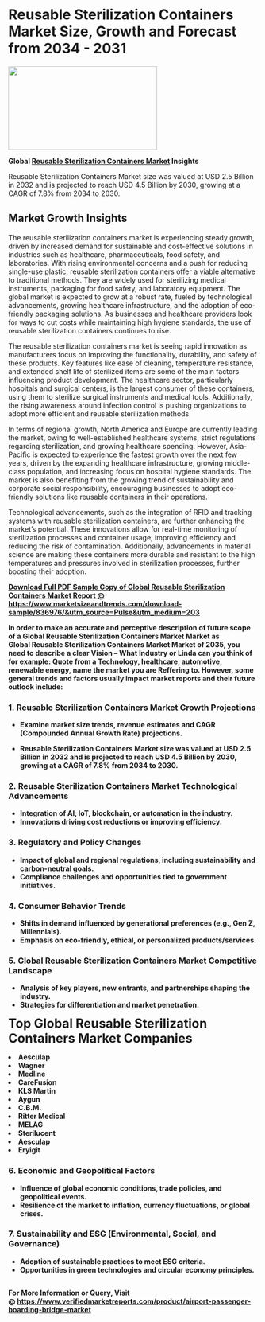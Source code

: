 <H1>Reusable Sterilization Containers Market Size, Growth and Forecast from 2034 - 2031</H1><img class="aligncenter size-medium wp-image-584254" src="https://thirdeyenews.in/wp-content/uploads/2034/09/Global-Market-Research-300x168.jpeg" alt="" width="300" height="168" /><p><strong>Global&nbsp;<a href="https://www.marketsizeandtrends.com/download-sample/836976/&amp;utm_source=Pulse&amp;utm_medium=203">Reusable Sterilization Containers Market</a> Insights</strong></p><p>Reusable Sterilization Containers Market size was valued at USD 2.5 Billion in 2032 and is projected to reach USD 4.5 Billion by 2030, growing at a CAGR of 7.8% from 2034 to 2030.</p><p><h2>Market Growth Insights</h2> <p>The reusable sterilization containers market is experiencing steady growth, driven by increased demand for sustainable and cost-effective solutions in industries such as healthcare, pharmaceuticals, food safety, and laboratories. With rising environmental concerns and a push for reducing single-use plastic, reusable sterilization containers offer a viable alternative to traditional methods. They are widely used for sterilizing medical instruments, packaging for food safety, and laboratory equipment. The global market is expected to grow at a robust rate, fueled by technological advancements, growing healthcare infrastructure, and the adoption of eco-friendly packaging solutions. As businesses and healthcare providers look for ways to cut costs while maintaining high hygiene standards, the use of reusable sterilization containers continues to rise.</p> <p><strong><a href="#"></a></strong></p> <p>The reusable sterilization containers market is seeing rapid innovation as manufacturers focus on improving the functionality, durability, and safety of these products. Key features like ease of cleaning, temperature resistance, and extended shelf life of sterilized items are some of the main factors influencing product development. The healthcare sector, particularly hospitals and surgical centers, is the largest consumer of these containers, using them to sterilize surgical instruments and medical tools. Additionally, the rising awareness around infection control is pushing organizations to adopt more efficient and reusable sterilization methods.</p> <p>In terms of regional growth, North America and Europe are currently leading the market, owing to well-established healthcare systems, strict regulations regarding sterilization, and growing healthcare spending. However, Asia-Pacific is expected to experience the fastest growth over the next few years, driven by the expanding healthcare infrastructure, growing middle-class population, and increasing focus on hospital hygiene standards. The market is also benefiting from the growing trend of sustainability and corporate social responsibility, encouraging businesses to adopt eco-friendly solutions like reusable containers in their operations.</p> <p>Technological advancements, such as the integration of RFID and tracking systems with reusable sterilization containers, are further enhancing the market’s potential. These innovations allow for real-time monitoring of sterilization processes and container usage, improving efficiency and reducing the risk of contamination. Additionally, advancements in material science are making these containers more durable and resistant to the high temperatures and pressures involved in sterilization processes, further boosting their adoption.</p> <p><strong><a href="#"></p><p><span class=""><strong>Download Full PDF Sample Copy of Global Reusable Sterilization Containers Market Report</strong> @ <a href="https://www.marketsizeandtrends.com/download-sample/836976/&amp;utm_source=Pulse&amp;utm_medium=203" target="_blank">https://www.marketsizeandtrends.com/download-sample/836976/&amp;utm_source=Pulse&amp;utm_medium=203</a></span></p><p>In order to make an accurate and perceptive description of future scope of a Global&nbsp;Reusable Sterilization Containers Market Market as Global&nbsp;Reusable Sterilization Containers Market Market of 2035, you need to describe a clear Vision &ndash; What Industry or Linda can you think of for example: Quote from a Technology, healthcare, automotive, renewable energy, name the market you are Reffering to. However, some general trends and factors usually impact market reports and their future outlook include:</p><h3>1.&nbsp;<strong>Reusable Sterilization Containers Market Growth Projections</strong></h3><ul><li>Examine market size trends, revenue estimates and CAGR (Compounded Annual Growth Rate) projections.</li><li><p>Reusable Sterilization Containers Market size was valued at USD 2.5 Billion in 2032 and is projected to reach USD 4.5 Billion by 2030, growing at a CAGR of 7.8% from 2034 to 2030.</p></li></ul><h3>2.&nbsp;<strong>Reusable Sterilization Containers Market Technological Advancements</strong></h3><ul><li>Integration of AI, IoT, blockchain, or automation in the industry.</li><li>Innovations driving cost reductions or improving efficiency.</li></ul><h3>3.&nbsp;<strong>Regulatory and Policy Changes</strong></h3><ul><li>Impact of global and regional regulations, including sustainability and carbon-neutral goals.</li><li>Compliance challenges and opportunities tied to government initiatives.</li></ul><h3>4.&nbsp;<strong>Consumer Behavior Trends</strong></h3><ul><li>Shifts in demand influenced by generational preferences (e.g., Gen Z, Millennials).</li><li>Emphasis on eco-friendly, ethical, or personalized products/services.</li></ul><h3>5.&nbsp;<strong>Global Reusable Sterilization Containers Market Competitive Landscape</strong></h3><ul><li>Analysis of key players, new entrants, and partnerships shaping the industry.</li><li>Strategies for differentiation and market penetration.</li></ul><p data-pm-slice="1 1 []"><span style="color: inherit; font-family: inherit; font-size: 25px;">Top Global Reusable Sterilization Containers Market Companies</span></p><div class="" data-test-id=""><p><li>Aesculap</li><li> Wagner</li><li> Medline</li><li> CareFusion</li><li> KLS Martin</li><li> Aygun</li><li> C.B.M.</li><li> Ritter Medical</li><li> MELAG</li><li> Sterilucent</li><li> Aesculap</li><li> Eryigit</li></p></div><h3>6.&nbsp;<strong>Economic and Geopolitical Factors</strong></h3><ul><li>Influence of global economic conditions, trade policies, and geopolitical events.</li><li>Resilience of the market to inflation, currency fluctuations, or global crises.</li></ul><h3>7.&nbsp;<strong>Sustainability and ESG (Environmental, Social, and Governance)</strong></h3><ul><li>Adoption of sustainable practices to meet ESG criteria.</li><li>Opportunities in green technologies and circular economy principles.</li></ul><h2><strong style="font-size: 14px;">For More Information or Query, Visit @&nbsp;</strong><a style="background-color: #ffffff; font-size: 14px;" href="https://www.marketsizeandtrends.com/report/reusable-sterilization-containers-market/" target="_blank">https://www.verifiedmarketreports.com/product/airport-passenger-boarding-bridge-market</a></h2>
